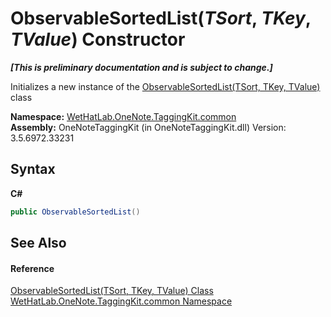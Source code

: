# ObservableSortedList(*TSort*, *TKey*, *TValue*) Constructor 
 _**\[This is preliminary documentation and is subject to change.\]**_

Initializes a new instance of the <a href="89870249-f56d-ac32-0b8d-d26e5712ecac">ObservableSortedList(TSort, TKey, TValue)</a> class

**Namespace:**&nbsp;<a href="bcdbab9c-63d1-48a4-6937-af53fb8d9a55">WetHatLab.OneNote.TaggingKit.common</a><br />**Assembly:**&nbsp;OneNoteTaggingKit (in OneNoteTaggingKit.dll) Version: 3.5.6972.33231

## Syntax

**C#**<br />
``` C#
public ObservableSortedList()
```


## See Also


#### Reference
<a href="89870249-f56d-ac32-0b8d-d26e5712ecac">ObservableSortedList(TSort, TKey, TValue) Class</a><br /><a href="bcdbab9c-63d1-48a4-6937-af53fb8d9a55">WetHatLab.OneNote.TaggingKit.common Namespace</a><br />